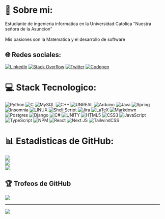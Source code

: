 # 💫 Sobre mi:
Estudiante de ingenieria informatica en la Universidad Catolica "Nuestra señora de la Asuncion"<br><br>Mis pasiones son la Matematica y el desarrollo de software


## 🌐 Redes sociales:
[![LinkedIn](https://img.shields.io/badge/LinkedIn-%230077B5.svg?logo=linkedin&logoColor=white)](https://linkedin.com/in/alain-vega-34260220b) [![Stack Overflow](https://img.shields.io/badge/-Stackoverflow-FE7A16?logo=stack-overflow&logoColor=white)](https://stackoverflow.com/users/21932484) [![Twitter](https://img.shields.io/badge/Twitter-%231DA1F2.svg?logo=Twitter&logoColor=white)](https://twitter.com/alainjosevz) [![Codepen](https://img.shields.io/badge/Codepen-000000?style=for-the-badge&logo=codepen&logoColor=white)](https://codepen.io/AlainVega) 

# 💻 Stack Tecnologico:
![Python](https://img.shields.io/badge/python-3670A0?style=flat&logo=python&logoColor=ffdd54) ![C](https://img.shields.io/badge/c-%2300599C.svg?style=flat&logo=c&logoColor=white) ![MySQL](https://img.shields.io/badge/mysql-%2300f.svg?style=flat&logo=mysql&logoColor=white) ![C++](https://img.shields.io/badge/c++-%2300599C.svg?style=flat&logo=c%2B%2B&logoColor=white) ![UNREAL](https://img.shields.io/badge/unreal-%2320232a.svg?style=flat&logo=unreal-engine&logoColor=white) ![Arduino](https://img.shields.io/badge/-Arduino-00979D?style=flat&logo=Arduino&logoColor=white) ![Java](https://img.shields.io/badge/java-%23ED8B00.svg?style=flat&logo=java&logoColor=white) ![Spring](https://img.shields.io/badge/spring-%236DB33F.svg?style=flat&logo=spring&logoColor=white) ![Insomnia](https://img.shields.io/badge/Insomnia-black?style=flat&logo=insomnia&logoColor=5849BE) ![LINUX](https://img.shields.io/badge/Linux-FCC624?style=flat&logo=linux&logoColor=black) ![Shell Script](https://img.shields.io/badge/shell_script-%23121011.svg?style=flat&logo=gnu-bash&logoColor=white) ![Jira](https://img.shields.io/badge/jira-%230A0FFF.svg?style=flat&logo=jira&logoColor=white) ![LaTeX](https://img.shields.io/badge/latex-%23008080.svg?style=flat&logo=latex&logoColor=white) ![Markdown](https://img.shields.io/badge/markdown-%23000000.svg?style=flat&logo=markdown&logoColor=white) ![Postgres](https://img.shields.io/badge/postgres-%23316192.svg?style=flat&logo=postgresql&logoColor=white) ![Django](https://img.shields.io/badge/django-%23092E20.svg?style=flat&logo=django&logoColor=white) ![C#](https://img.shields.io/badge/c%23-%23239120.svg?style=flat&logo=c-sharp&logoColor=white) ![UNITY](https://img.shields.io/badge/Unity-%2320232a.svg?style=flat&logo=unity&logoColor=white) ![HTML5](https://img.shields.io/badge/html5-%23E34F26.svg?style=flat&logo=html5&logoColor=white) ![CSS3](https://img.shields.io/badge/css3-%231572B6.svg?style=flat&logo=css3&logoColor=white) ![JavaScript](https://img.shields.io/badge/javascript-%23323330.svg?style=flat&logo=javascript&logoColor=%23F7DF1E) ![TypeScript](https://img.shields.io/badge/typescript-%23007ACC.svg?style=flat&logo=typescript&logoColor=white) ![NPM](https://img.shields.io/badge/NPM-%23000000.svg?style=flat&logo=npm&logoColor=white) ![React](https://img.shields.io/badge/react-%2320232a.svg?style=flat&logo=react&logoColor=%2361DAFB) ![Next JS](https://img.shields.io/badge/Next-black?style=flat&logo=next.js&logoColor=white) ![TailwindCSS](https://img.shields.io/badge/tailwindcss-%2338B2AC.svg?style=flat&logo=tailwind-css&logoColor=white) 
# 📊 Estadisticas de GitHub:
![](https://github-readme-stats.vercel.app/api?username=AlainVega&theme=onedark&hide_border=true&include_all_commits=true&count_private=true)<br/>
![](https://github-readme-streak-stats.herokuapp.com/?user=AlainVega&theme=onedark&hide_border=true)<br/>
![](https://github-readme-stats.vercel.app/api/top-langs/?username=AlainVega&theme=onedark&hide_border=true&include_all_commits=true&count_private=true&layout=compact)

## 🏆 Trofeos de GitHub
![](https://github-profile-trophy.vercel.app/?username=AlainVega&theme=onedark&no-frame=true&no-bg=true&margin-w=4)

---
[![](https://visitcount.itsvg.in/api?id=AlainVega&icon=0&color=7)](https://visitcount.itsvg.in)

<!-- Proudly created with GPRM ( https://gprm.itsvg.in ) -->

